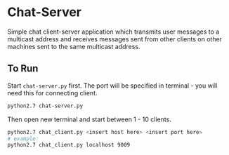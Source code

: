 # Chat-Server

Simple chat client-server application which transmits user messages to a multicast address and receives messages sent from other clients on other machines sent to the same multicast address.

## To Run

Start `chat-server.py` first. The port will be specified in terminal - you will need this for connecting client.

```bash
python2.7 chat-server.py
```

Then open new terminal and start between 1 - 10 clients.

```bash
python2.7 chat_client.py <insert host here> <insert port here>
# example:
python2.7 chat_client.py localhost 9009
```


